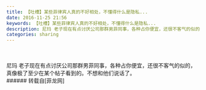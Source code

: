 ```yaml
---
title: 【吐槽】某些菲律宾人真的不好相处，不懂得什么是隐私...
date: 2016-11-25 21:56
keywords: 【吐槽】某些菲律宾人真的不好相处，不懂得什么是隐私...
description: 尼玛 老子现在有点讨厌公司那群男菲同事，各种占你便宜，还很不客气的似的，真像极了至少在某个帖子看到的。不想和他们说话了。
categories: sharing
---
```

<td class="t_f" id="postmessage_432239">

<br/>
<br/>
尼玛 老子现在有点讨厌公司那群男菲同事，各种占你便宜，还很不客气的似的，真像极了至少在某个帖子看到的。不想和他们说话了。<br/>
</td>
###### 转载自[菲龙网]